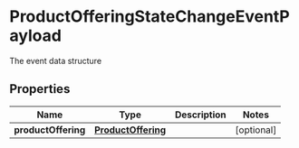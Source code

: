 

# ProductOfferingStateChangeEventPayload

The event data structure
## Properties

Name | Type | Description | Notes
------------ | ------------- | ------------- | -------------
**productOffering** | [**ProductOffering**](ProductOffering.md) |  |  [optional]




